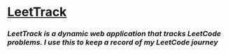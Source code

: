 # <ins>**LeetTrack**</ins>
### *LeetTrack is a dynamic web application that tracks LeetCode problems. I use this to keep a record of my LeetCode journey*
